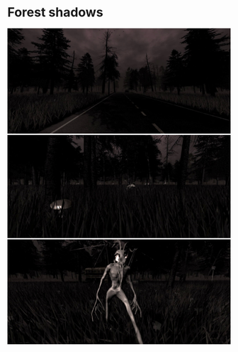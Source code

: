 # Forest shadows



![GitHub Logo](https://github.com/romavulomdrog/forest_shadows/blob/main/img/1.jpg?raw=true)
![GitHub Logo](https://github.com/romavulomdrog/forest_shadows/blob/main/img/4.jpg?raw=true)
![GitHub Logo](https://github.com/romavulomdrog/forest_shadows/blob/main/img/5.jpg?raw=true)
